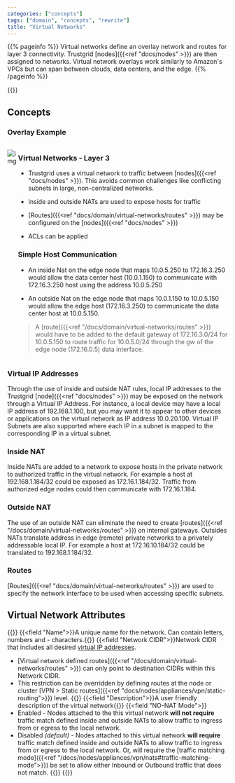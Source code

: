 ```yaml
---
categories: ["concepts"]
tags: ["domain", "concepts", "rewrite"]
title: "Virtual Networks"
---
```


{{% pageinfo %}}
Virtual networks define an overlay network and routes for layer 3 connectivity. Trustgrid [nodes]({{<ref "docs/nodes" >}}) are then assigned to networks. Virtual network overlays work similarly to Amazon's VPCs but can span between clouds, data centers, and the edge.
{{% /pageinfo %}}

{{<tgimg src="virtual-networks-page.png" caption="Virtual Networks" alt="table showing a single virtual network" width="80%" >}}

## Concepts
### Overlay Example

<div style="display: flex; flex-direction: row; justify-content: center; align-items: top">

<div>

![img](simple-host-communication.png)

</div>

<div>

### Virtual Networks - Layer 3

- Trustgrid uses a virtual network to traffic between [nodes]({{<ref "docs/nodes" >}}). This avoids common
  challenges like conflicting subnets in large, non-centralized networks.

- Inside and outside NATs are used to expose hosts for traffic

- [Routes]({{<ref "docs/domain/virtual-networks/routes" >}}) may be configured on the [nodes]({{<ref "docs/nodes" >}})

- ACLs can be applied

### Simple Host Communication

- An inside Nat on the edge node that maps 10.0.5.250 to 172.16.3.250 would allow the data center host (10.0.1.150) to communicate with 172.16.3.250 host using the address 10.0.5.250

- An outside Nat on the edge node that maps 10.0.1.150 to 10.0.5.150 would allow the edge host (172.16.3.250) to communicate the data center host at 10.0.5.150.

> A [route]({{<ref "/docs/domain/virtual-networks/routes" >}}) would have to be added to the default gateway of 172.16.3.0/24 for 10.0.5.150 to route traffic for 10.0.5.0/24 through the gw of the edge node (172.16.0.5) data interface.
</div>

</div>


### Virtual IP Addresses

Through the use of inside and outside NAT rules, local IP addresses to the Trustgrid [node]({{<ref "docs/nodes" >}}) may be exposed on the network through a Virtual IP Address. For instance, a local device may have a local IP address of 192.168.1.100, but you may want it to appear to other devices or applications on the virtual network as IP address 10.0.20.100. Virtual IP Subnets are also supported where each IP in a subnet is mapped to the corresponding IP in a virtual subnet.

### Inside NAT

Inside NATs are added to a network to expose hosts in the private network to authorized traffic in the virtual network. For example a host at 192.168.1.184/32 could be exposed as 172.16.1.184/32. Traffic from authorized edge nodes could then communicate with 172.16.1.184.

### Outside NAT

The use of an outside NAT can eliminate the need to create [routes]({{<ref "/docs/domain/virtual-networks/routes" >}}) on internal gateways. Outsides NATs translate address in edge (remote) private networks to a privately addressable local IP. For example a host at 172.16.10.184/32 could be translated to 192.168.1.184/32.

### Routes

[Routes]({{<ref "docs/domain/virtual-networks/routes" >}}) are used to specify the network interface to be used when accessing specific subnets.

## Virtual Network Attributes

{{<fields>}}
{{<field "Name">}}A unique name for the network. Can contain letters, numbers and - characters.{{</field>}}
{{<field "Network CIDR">}}Network CIDR that includes all desired [virtual IP addresses](#virtual-ip-addresses). 
* [Virtual network defined routes]({{<ref "/docs/domain/virtual-networks/routes" >}}) can only point to destination CIDRs within this Network CIDR.
* This restriction can be overridden by defining routes at the node or cluster [VPN > Static routes]({{<ref "docs/nodes/appliances/vpn/static-routing">}}) level.
{{</field>}}
{{<field "Description">}}A user friendly description of the virtual network{{</field>}}
{{<field "NO-NAT Mode">}}
* Enabled - Nodes attached to the this virtual network **will not require** traffic match defined inside and outside NATs to allow traffic to ingress from or egress to the local network.
* Disabled _(default)_ - Nodes attached to this virtual network **will require** traffic match defined inside and outside NATs to allow traffic to ingress from or egress to the local network. Or, will require the [traffic matching mode]({{<ref "/docs/nodes/appliances/vpn/nats#traffic-matching-mode">}}) be set to allow either Inbound or Outbound traffic that does not match.
{{</field>}}
{{</fields>}}
